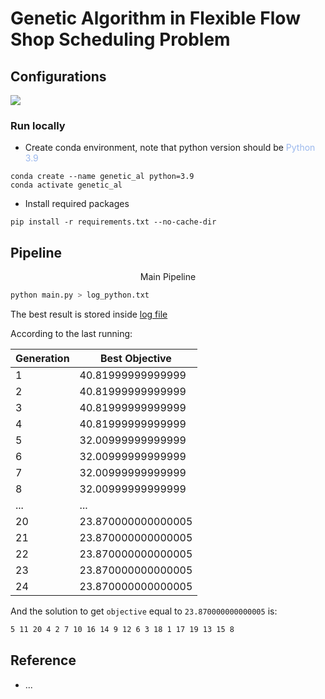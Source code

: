 # **Genetic Algorithm in Flexible Flow Shop Scheduling Problem**

## Configurations
<p align="left">
 <a href=""><img src="https://img.shields.io/badge/python-3.9-aff.svg"></a>
</p>

### Run locally
- Create conda environment, note that python version should be <span style="color:#9BB8ED;">Python 3.9</span>
```
conda create --name genetic_al python=3.9
conda activate genetic_al
```

- Install required packages

```
pip install -r requirements.txt --no-cache-dir
```

## **Pipeline**

<div align="center"> Main Pipeline</div>

```zsh
python main.py > log_python.txt
```

The best result is stored inside [log file](log_python.txt)

According to the last running:

| Generation | Best Objective |
-|-
1|40.81999999999999
2|40.81999999999999
3|40.81999999999999
4|40.81999999999999
5|32.00999999999999
6|32.00999999999999
7|32.00999999999999
8|32.00999999999999
...|...
20|23.870000000000005
21|23.870000000000005
22|23.870000000000005
23|23.870000000000005
24|23.870000000000005

And the solution to get `objective` equal to `23.870000000000005` is:

```txt
5 11 20 4 2 7 10 16 14 9 12 6 3 18 1 17 19 13 15 8
```

## Reference
- ...
